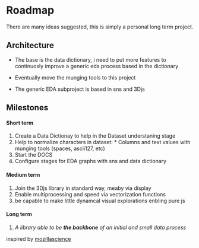 # Roadmap

There are many ideas suggested, this is simply a personal long term project.

## Architecture

* The base is the data dictionary, i need to put more features to continuosly improve a generic eda process based in the dictionary

* Eventually move the munging tools to this project

* The generic EDA subproject is based in sns and 3Djs

## Milestones

#### Short term

1. Create a Data Dictionay to help in the Dataset understaning stage
2. Help to normalize characters in dataset:
        * Columns and text values with munging tools (spaces, ascii127, etc)
3. Start the DOCS
4. Configure stages for EDA graphs with sns and data dictionary

#### Medium term

1. Join the 3Djs library in standard way, meaby via display
2. Enable multiprocessing and speed via vectorization functions
1. be capable to make little dynamcal visual explorations enbling pure js

#### Long term

1. *A library able to be **the backbone** of an initial and small data process*


inspired by [mozillascience](https://mozillascience.github.io/working-open-workshop/)